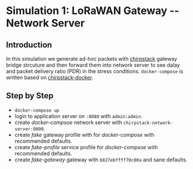 # Simulation 1: LoRaWAN Gateway -- Network Server

## Introduction

In this simulation we generate ad-hoc packets with [chirpstack](https://www.chirpstack.io/) gateway bridge strcuture
and then forward them into network server to see dalay and packet delivery ratio (PDR) in the stress conditions.
`docker-compose` is written based on [chirpstack-docker](https://github.com/brocaar/chirpstack-docker).

## Step by Step

- `docker-compose up`
- login to application server on `:8080` with `admin:admin`.
- create _docker-compsoe_ network server with `chirpstack-network-server:8000`.
- create _fake_ gateway profile with for _docker-compose_ with recommended defaults.
- create _fake-profile_ service profile for _docker-compsoe_ with recommended defaults.
- create _fake-gateway_ gateway with `b827ebffff70c80a` and sane defaults.
